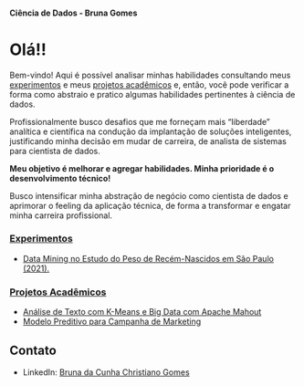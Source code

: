 #### Ciência de Dados - Bruna Gomes
# Olá!!

Bem-vindo! 
Aqui é possível analisar minhas habilidades consultando meus [experimentos](experimentos/README.md) e meus [projetos acadêmicos](academicos/README.md) e, então, você pode verificar a forma como abstraio e pratico algumas habilidades pertinentes à ciência de dados. 

Profissionalmente busco desafios que me forneçam mais “liberdade” analítica e científica na condução da implantação de soluções inteligentes, justificando minha decisão em mudar de carreira, de analista de sistemas para cientista de dados.

**Meu objetivo é melhorar e agregar habilidades. Minha prioridade é o desenvolvimento técnico!** 

Busco intensificar minha abstração de negócio como cientista de dados e aprimorar o feeling da aplicação técnica, de forma a transformar e engatar minha carreira profissional. 

### [Experimentos](./experimentos/README.md/)
- [Data Mining no Estudo do Peso de Recém-Nascidos em São Paulo (2021).](experimentos/ml-preditivo-rn-peso/README.md)

### [Projetos Acadêmicos](./academicos/README.md/)
- [Análise de Texto com K-Means e Big Data com Apache Mahout](academicos/analise-texto-kmeans-apache-mahout/README.md)
- [Modelo Preditivo para Campanha de Marketing](academicos/modelo-preditivo-cadastro-cupons/README.md)

## Contato

- LinkedIn: [Bruna da Cunha Christiano Gomes](https://www.linkedin.com/in/brunaccgomes/)

